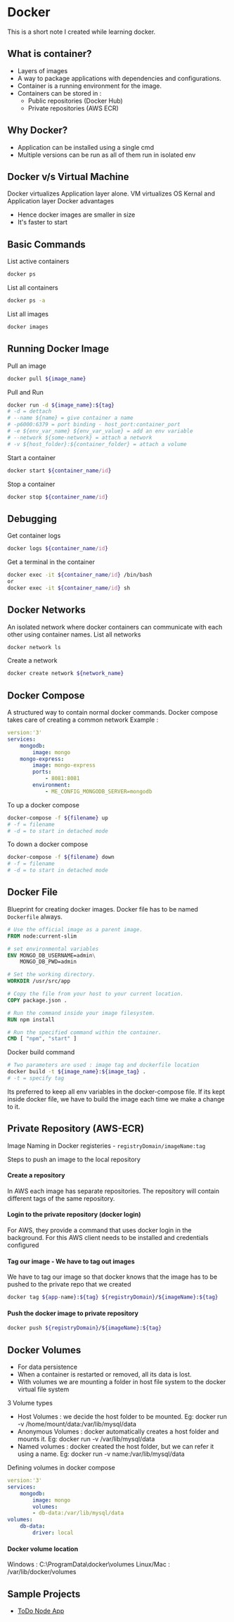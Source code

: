 # Docker
This is a short note I created while learning docker.

## What is container?
 - Layers of images
 - A way to package applications with dependencies and configurations.
 - Container is a running environment for the image.
 - Containers can be stored in :
   - Public repositories (Docker Hub)
   - Private repositories (AWS ECR)

## Why Docker?
 - Application can be installed using a single cmd
 - Multiple versions can be run as all of them run in isolated env

## Docker v/s Virtual Machine
Docker virtualizes Application layer alone. VM virtualizes OS Kernal and Application layer
Docker advantages
- Hence docker images are smaller in size
- It's faster to start

## Basic Commands

List active containers
```sh
docker ps
```
List all containers
```sh
docker ps -a
```
List all images
```sh
docker images
```

## Running Docker Image

Pull an image
```sh
docker pull ${image_name}
```
Pull and Run
```sh
docker run -d ${image_name}:${tag}
# -d = dettach
# --name ${name} = give container a name
# -p6000:6379 = port binding - host_port:container_port
# -e ${env_var_name} ${env_var_value} = add an env variable
# --network ${some-network} = attach a network
# -v ${host_folder}:${container_folder} = attach a volume 
```
Start a container
```sh
docker start ${container_name/id}
```
Stop a container
```sh
docker stop ${container_name/id}
```
## Debugging
Get container logs
```sh
docker logs ${container_name/id}
```
Get a terminal in the container
```sh
docker exec -it ${container_name/id} /bin/bash
or
docker exec -it ${container_name/id} sh
```
## Docker Networks
An isolated network where docker containers can communicate with each other using container names.
List all networks
```sh
docker network ls
```
Create a network
```sh
docker create network ${network_name}
```

## Docker Compose
A structured way to contain normal docker commands.
Docker compose takes care of creating a common network
Example :
```yml
version:'3'
services:
    mongodb:
        image: mongo
    mongo-express:
        image: mongo-express
        ports:
            - 8081:8081
        environment:
            - ME_CONFIG_MONGODB_SERVER=mongodb
```
To up a docker compose
```sh
docker-compose -f ${filename} up
# -f = filename
# -d = to start in detached mode
```
To down a docker compose
```sh
docker-compose -f ${filename} down
# -f = filename
# -d = to start in detached mode
```

## Docker File
Blueprint for creating docker images.
Docker file has to be named `Dockerfile` always.
```Dockerfile
# Use the official image as a parent image.
FROM node:current-slim

# set environmental variables
ENV MONGO_DB_USERNAME=admin\
    MONGO_DB_PWD=admin

# Set the working directory.
WORKDIR /usr/src/app

# Copy the file from your host to your current location.
COPY package.json .

# Run the command inside your image filesystem.
RUN npm install

# Run the specified command within the container.
CMD [ "npm", "start" ]

```
Docker build command
```sh
# Two parameters are used : image tag and dockerfile location 
docker build -t ${image_name}:${image_tag} .
# -t = specify tag
```
Its preferred to keep all env variables in the docker-compose file. If its kept inside docker file, we have to build the image each time we make a change to it.

## Private Repository (AWS-ECR)

Image Naming in Docker registeries - `registryDomain/imageName:tag`

Steps to push an image to the local repository

#### Create a repository
In AWS each image has separate repositories. The repository will contain different tags of the same repository.

#### Login to the private repository (docker login)
For AWS, they provide a command that uses docker login in the background.  For this AWS client needs to be installed and credentials configured

#### Tag our image - We have to tag out images 
We have to tag our image so that docker knows that the image has to be pushed to the private repo that we created
```sh
docker tag ${app-name}:${tag} ${registryDomain}/${imageName}:${tag}
```

#### Push the docker image to private repository
```sh
docker push ${registryDomain}/${imageName}:${tag}
```


## Docker Volumes
- For data persistence
- When a container is restarted or removed, all its data is lost.
- With volumes we are mounting a folder in host file system to the docker virtual file system

3 Volume types
- Host Volumes : we decide the host folder to be mounted. Eg: docker run -v /home/mount/data:/var/lib/mysql/data
- Anonymous Volumes : docker automatically creates a host folder and mounts it. Eg: docker run -v /var/lib/mysql/data
- Named volumes : docker created the host folder, but we can refer it using a name. Eg: docker run -v name:/var/lib/mysql/data

Defining volumes in docker compose
```yml
version:'3'
services:
    mongodb:
        image: mongo
        volumes:
        - db-data:/var/lib/mysql/data
volumes:
    db-data:
        driver: local
```

#### Docker volume location
Windows : C:\ProgramData\docker\volumes
Linux/Mac : /var/lib/docker/volumes

## Sample Projects
- [ToDo Node App](https://github.com/noelroy/docker-node-app#demo-node-app---developing-with-docker)